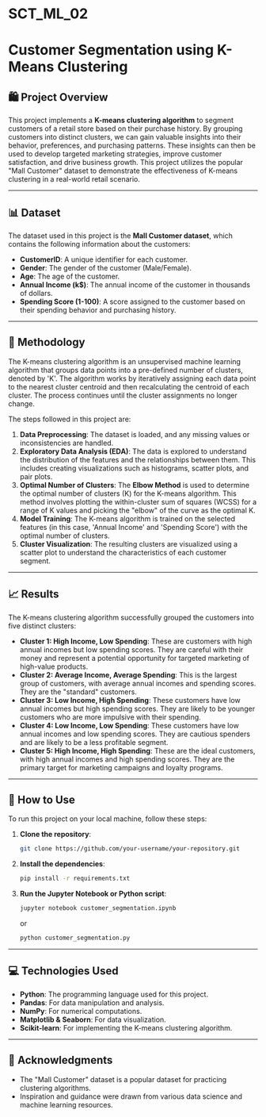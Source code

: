 # SCT_ML_02

# Customer Segmentation using K-Means Clustering

## 🛍️ Project Overview

This project implements a **K-means clustering algorithm** to segment customers of a retail store based on their purchase history. By grouping customers into distinct clusters, we can gain valuable insights into their behavior, preferences, and purchasing patterns. These insights can then be used to develop targeted marketing strategies, improve customer satisfaction, and drive business growth. This project utilizes the popular "Mall Customer" dataset to demonstrate the effectiveness of K-means clustering in a real-world retail scenario.

-----

## 📊 Dataset

The dataset used in this project is the **Mall Customer dataset**, which contains the following information about the customers:

  * **CustomerID**: A unique identifier for each customer.
  * **Gender**: The gender of the customer (Male/Female).
  * **Age**: The age of the customer.
  * **Annual Income (k$)**: The annual income of the customer in thousands of dollars.
  * **Spending Score (1-100)**: A score assigned to the customer based on their spending behavior and purchasing history.

-----

## 🤖 Methodology

The K-means clustering algorithm is an unsupervised machine learning algorithm that groups data points into a pre-defined number of clusters, denoted by 'K'. The algorithm works by iteratively assigning each data point to the nearest cluster centroid and then recalculating the centroid of each cluster. The process continues until the cluster assignments no longer change.

The steps followed in this project are:

1.  **Data Preprocessing**: The dataset is loaded, and any missing values or inconsistencies are handled.
2.  **Exploratory Data Analysis (EDA)**: The data is explored to understand the distribution of the features and the relationships between them. This includes creating visualizations such as histograms, scatter plots, and pair plots.
3.  **Optimal Number of Clusters**: The **Elbow Method** is used to determine the optimal number of clusters (K) for the K-means algorithm. This method involves plotting the within-cluster sum of squares (WCSS) for a range of K values and picking the "elbow" of the curve as the optimal K.
4.  **Model Training**: The K-means algorithm is trained on the selected features (in this case, 'Annual Income' and 'Spending Score') with the optimal number of clusters.
5.  **Cluster Visualization**: The resulting clusters are visualized using a scatter plot to understand the characteristics of each customer segment.

-----

## 📈 Results

The K-means clustering algorithm successfully grouped the customers into five distinct clusters:

  * **Cluster 1: High Income, Low Spending**: These are customers with high annual incomes but low spending scores. They are careful with their money and represent a potential opportunity for targeted marketing of high-value products.
  * **Cluster 2: Average Income, Average Spending**: This is the largest group of customers, with average annual incomes and spending scores. They are the "standard" customers.
  * **Cluster 3: Low Income, High Spending**: These customers have low annual incomes but high spending scores. They are likely to be younger customers who are more impulsive with their spending.
  * **Cluster 4: Low Income, Low Spending**: These customers have low annual incomes and low spending scores. They are cautious spenders and are likely to be a less profitable segment.
  * **Cluster 5: High Income, High Spending**: These are the ideal customers, with high annual incomes and high spending scores. They are the primary target for marketing campaigns and loyalty programs.

-----

## 🚀 How to Use

To run this project on your local machine, follow these steps:

1.  **Clone the repository**:
    ```bash
    git clone https://github.com/your-username/your-repository.git
    ```
2.  **Install the dependencies**:
    ```bash
    pip install -r requirements.txt
    ```
3.  **Run the Jupyter Notebook or Python script**:
    ```bash
    jupyter notebook customer_segmentation.ipynb
    ```
    or
    ```bash
    python customer_segmentation.py
    ```

-----

## 💻 Technologies Used

  * **Python**: The programming language used for this project.
  * **Pandas**: For data manipulation and analysis.
  * **NumPy**: For numerical computations.
  * **Matplotlib & Seaborn**: For data visualization.
  * **Scikit-learn**: For implementing the K-means clustering algorithm.

-----

## 🙏 Acknowledgments

  * The "Mall Customer" dataset is a popular dataset for practicing clustering algorithms.
  * Inspiration and guidance were drawn from various data science and machine learning resources.
